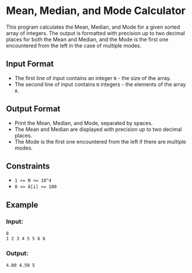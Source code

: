 # Mean, Median, and Mode Calculator

This program calculates the Mean, Median, and Mode for a given sorted array of integers. The output is formatted with precision up to two decimal places for both the Mean and Median, and the Mode is the first one encountered from the left in the case of multiple modes.

## Input Format

- The first line of input contains an integer `N` - the size of the array.
- The second line of input contains `N` integers - the elements of the array `A`.

## Output Format

- Print the Mean, Median, and Mode, separated by spaces.
- The Mean and Median are displayed with precision up to two decimal places.
- The Mode is the first one encountered from the left if there are multiple modes.

## Constraints

- `1 <= N <= 10^4`
- `0 <= A[i] <= 100`

## Example

### Input:
```
8
1 2 3 4 5 5 6 6
```

### Output:
```
4.00 4.50 5
```